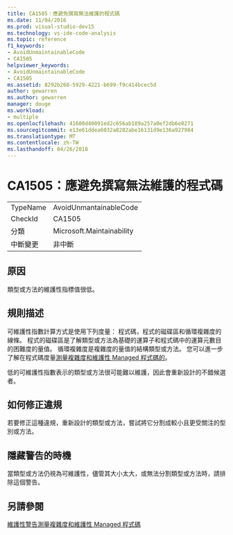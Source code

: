 ```yaml
---
title: CA1505：應避免撰寫無法維護的程式碼
ms.date: 11/04/2016
ms.prod: visual-studio-dev15
ms.technology: vs-ide-code-analysis
ms.topic: reference
f1_keywords:
- AvoidUnmaintainableCode
- CA1505
helpviewer_keywords:
- AvoidUnmaintainableCode
- CA1505
ms.assetid: 8292b268-5929-4221-b699-f9c414bcec5d
author: gewarren
ms.author: gewarren
manager: douge
ms.workload:
- multiple
ms.openlocfilehash: 41600d40091ed2c656ab189a257a0ef2db6e0271
ms.sourcegitcommit: e13e61ddea6032a8282abe16131d9e136a927984
ms.translationtype: MT
ms.contentlocale: zh-TW
ms.lasthandoff: 04/26/2018
---
```

# <a name="ca1505-avoid-unmaintainable-code"></a>CA1505：應避免撰寫無法維護的程式碼
|||
|-|-|
|TypeName|AvoidUnmantainableCode|
|CheckId|CA1505|
|分類|Microsoft.Maintainability|
|中斷變更|非中斷|

## <a name="cause"></a>原因
 類型或方法的維護性指標值很低。

## <a name="rule-description"></a>規則描述
 可維護性指數計算方式是使用下列度量： 程式碼，程式的磁碟區和循環複雜度的線條。 程式的磁碟區是了解類型或方法為基礎的運算子和程式碼中的運算元數目的困難度的量值。 循環複雜度是複雜度的量值的結構類型或方法。 您可以進一步了解在程式碼度量[測量複雜度和維護性 Managed 程式碼的](../code-quality/measuring-complexity-and-maintainability-of-managed-code.md)。

 低的可維護性指數表示的類型或方法很可能難以維護，因此會重新設計的不錯候選者。

## <a name="how-to-fix-violations"></a>如何修正違規
 若要修正這種違規，重新設計的類型或方法，嘗試將它分割成較小且更受關注的型別或方法。

## <a name="when-to-suppress-warnings"></a>隱藏警告的時機
 當類型或方法仍視為可維護性，儘管其大小太大，或無法分割類型或方法時，請排除這個警告。

## <a name="see-also"></a>另請參閱
 [維護性警告](../code-quality/maintainability-warnings.md)[測量複雜度和維護性 Managed 程式碼](../code-quality/measuring-complexity-and-maintainability-of-managed-code.md)